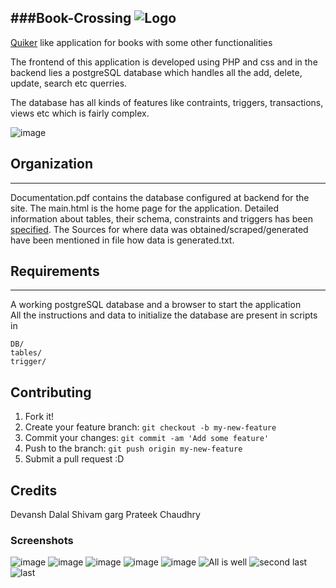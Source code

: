 ###Book-Crossing
![Logo](https://cloud.githubusercontent.com/assets/5080310/13220998/186aac70-d99f-11e5-9527-6a8c97793f69.png)
---------------

[Quiker](http://www.quikr.com/) like application for books with some other functionalities 

The frontend of this application is developed using PHP and css and in the backend lies a postgreSQL database which handles all the add, delete, update, search etc querries.

The database has all kinds of features like contraints, triggers, transactions, views etc which is fairly complex.

![image](https://cloud.githubusercontent.com/assets/5080310/13220988/180eb1f4-d99f-11e5-8df1-61842cdf7b00.png)

## Organization
--------------
Documentation.pdf contains the database configured at backend for the site.
The main.html is the home page for the application. 
Detailed information about tables, their schema, constraints and triggers has been [specified](). 
The Sources for where data was obtained/scraped/generated have been mentioned in file how data is generated.txt.


## Requirements
--------------
A working postgreSQL database and a browser to start the application   
All the instructions and data to initialize the database are present in scripts in 
```
DB/ 
tables/
trigger/
```

## Contributing

1. Fork it!
2. Create your feature branch: `git checkout -b my-new-feature`
3. Commit your changes: `git commit -am 'Add some feature'`
4. Push to the branch: `git push origin my-new-feature`
5. Submit a pull request :D

<!-- ## History

TODO: Write history -->


## Credits

Devansh Dalal
Shivam garg
Prateek Chaudhry

### Screenshots

![image](https://cloud.githubusercontent.com/assets/5080310/13220991/1817ef62-d99f-11e5-9c65-443679e32666.png)
![image](https://cloud.githubusercontent.com/assets/5080310/13220989/1814a5d2-d99f-11e5-8a70-5ad338fe5158.png)
![image](https://cloud.githubusercontent.com/assets/5080310/13220992/181c45a8-d99f-11e5-9a7d-c2e6cc747821.png)
![image](https://cloud.githubusercontent.com/assets/5080310/13220994/18465dca-d99f-11e5-929e-2ffa0b58cced.png)
![image](https://cloud.githubusercontent.com/assets/5080310/13220996/184a7824-d99f-11e5-9573-373f3acb5310.png)
![All is well](https://cloud.githubusercontent.com/assets/5080310/13220997/184fe98a-d99f-11e5-938a-b919f886398c.png)
![second last](https://cloud.githubusercontent.com/assets/5080310/13220993/183b589e-d99f-11e5-8fcf-d33a538fbc26.png)
![last](https://cloud.githubusercontent.com/assets/5080310/13220995/184722f0-d99f-11e5-9452-c8185ac91e38.png)
